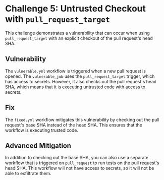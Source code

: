 # Challenge 5: Untrusted Checkout with `pull_request_target`

This challenge demonstrates a vulnerability that can occur when using `pull_request_target` with an explicit checkout of the pull request's head SHA.

## Vulnerability

The `vulnerable.yml` workflow is triggered when a new pull request is opened. The `vulnerable_job` uses the `pull_request_target` trigger, which has access to secrets. However, it also checks out the pull request's head SHA, which means that it is executing untrusted code with access to secrets.

## Fix

The `fixed.yml` workflow mitigates this vulnerability by checking out the pull request's base SHA instead of the head SHA. This ensures that the workflow is executing trusted code.

## Advanced Mitigation

In addition to checking out the base SHA, you can also use a separate workflow that is triggered on `pull_request` to run tests on the pull request's head SHA. This workflow will not have access to secrets, so it will not be able to exfiltrate them.
